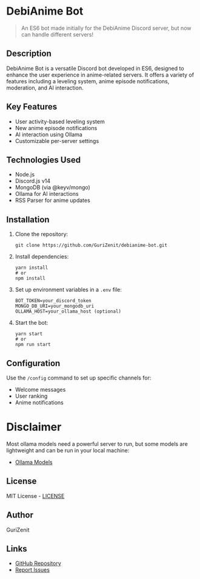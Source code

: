 # DebiAnime Bot

> An ES6 bot made initially for the DebiAnime Discord server, but now can handle different servers!

## Description

DebiAnime Bot is a versatile Discord bot developed in ES6, designed to enhance the user experience in anime-related servers. It offers a variety of features including a leveling system, anime episode notifications, moderation, and AI interaction.

## Key Features

- User activity-based leveling system
- New anime episode notifications
- AI interaction using Ollama
- Customizable per-server settings

## Technologies Used

- Node.js
- Discord.js v14
- MongoDB (via @keyv/mongo)
- Ollama for AI interactions
- RSS Parser for anime updates

## Installation

1. Clone the repository:
   ```
   git clone https://github.com/GuriZenit/debianime-bot.git
   ```

2. Install dependencies:
   ```
   yarn install
   # or
   npm install
   ```

3. Set up environment variables in a `.env` file:
   ```
   BOT_TOKEN=your_discord_token
   MONGO_DB_URI=your_mongodb_uri
   OLLAMA_HOST=your_ollama_host (optional)
   ```

4. Start the bot:
   ```
   yarn start
   # or
   npm run start
   ```

## Configuration

Use the `/config` command to set up specific channels for:

- Welcome messages
- User ranking
- Anime notifications

# Disclaimer

Most ollama models need a powerful server to run, but some models are lightweight and can be run in your local machine:

- [Ollama Models](https://ollama.com/library)

## License

MIT License - [LICENSE](LICENSE)

## Author

GuriZenit

## Links

- [GitHub Repository](https://github.com/GuriZenit/debianime-bot)
- [Report Issues](https://github.com/GuriZenit/debianime-bot/issues)